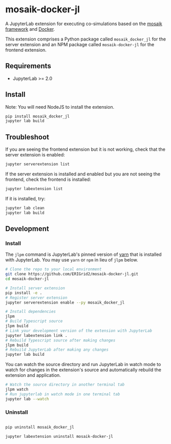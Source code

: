 # mosaik-docker-jl

<!--- ![Github Actions Status](https://github.com/ERIGrid2/mosaik-docker-jl/workflows/Build/badge.svg) --->

A JupyterLab extension for executing co-simulations based on the [mosaik framework](https://mosaik.offis.de/) and [Docker](https://docs.docker.com/).

This extension comprises a Python package called `mosaik_docker_jl` for the server extension and an NPM package called `mosaik-docker-jl` for the frontend extension.


## Requirements

* JupyterLab >= 2.0

## Install

Note: You will need NodeJS to install the extension.

```bash
pip install mosaik_docker_jl
jupyter lab build
```

## Troubleshoot

If you are seeing the frontend extension but it is not working, check that the server extension is enabled:

```bash
jupyter serverextension list
```

If the server extension is installed and enabled but you are not seeing the frontend, check the frontend is installed:

```bash
jupyter labextension list
```

If it is installed, try:

```bash
jupyter lab clean
jupyter lab build
```

## Development

### Install

The `jlpm` command is JupyterLab's pinned version of
[yarn](https://yarnpkg.com/) that is installed with JupyterLab. You may use `yarn` or `npm` in lieu of `jlpm` below.

```bash
# Clone the repo to your local environment
git clone https://github.com/ERIGrid2/mosaik-docker-jl.git
cd mosaik-docker-jl

# Install server extension
pip install -e .
# Register server extension
jupyter serverextension enable --py mosaik_docker_jl

# Install dependencies
jlpm
# Build Typescript source
jlpm build
# Link your development version of the extension with JupyterLab
jupyter labextension link .
# Rebuild Typescript source after making changes
jlpm build
# Rebuild JupyterLab after making any changes
jupyter lab build
```

You can watch the source directory and run JupyterLab in watch mode to watch for changes in the extension's source and automatically rebuild the extension and application.

```bash
# Watch the source directory in another terminal tab
jlpm watch
# Run jupyterlab in watch mode in one terminal tab
jupyter lab --watch
```

### Uninstall

```bash

pip uninstall mosaik_docker_jl

jupyter labextension uninstall mosaik-docker-jl
```
